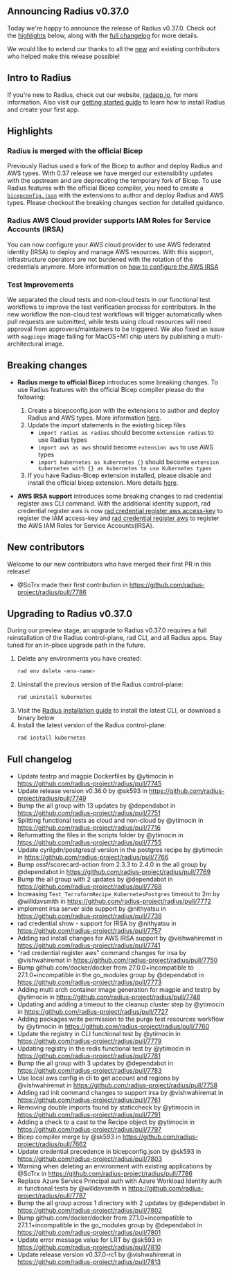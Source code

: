 ## Announcing Radius v0.37.0

Today we're happy to announce the release of Radius v0.37.0. Check out the [highlights](#highlights) below, along with the [full changelog](#full-changelog) for more details.

We would like to extend our thanks to all the [new](#new-contributors) and existing contributors who helped make this release possible!

## Intro to Radius

If you're new to Radius, check out our website, [radapp.io](https://radapp.io), for more information. Also visit our [getting started guide](https://docs.radapp.io/getting-started/) to learn how to install Radius and create your first app.

## Highlights

### Radius is merged with the official Bicep
Previously Radius used a fork of the Bicep to author and deploy Radius and AWS types. With 0.37 release we have merged our extensibility updates with the upstream and are deprecating the temporary fork of Bicep. To use Radius features with the official Bicep compiler, you need to create a [`bicepconfig.json`](https://docs.radapp.io/guides/tooling/bicepconfig/overview/) with the extensions to author and deploy Radius and AWS types. Please checkout the breaking changes section for detailed guidance.

### Radius AWS Cloud provider supports IAM Roles for Service Accounts (IRSA)
You can now configure your AWS cloud provider to use AWS federated identity (IRSA) to deploy and manage AWS resources. With this support, infrastructure operators are not burdened with the rotation of the credentials anymore. More information on [how to configure the AWS IRSA](https://docs.radapp.io/guides/operations/providers/aws-provider/howto-aws-provider-irsa/)

### Test Improvements
We separated the cloud tests and non-cloud tests in our functional  test workflows to improve the test verification process for contributors. In the new workflow the non-cloud test workflows will trigger automatically when pull requests are submitted, while tests using cloud resources will need approval from approvers/maintainers to be triggered. We also fixed an issue with `magpiego` image failing for MacOS+M1 chip users by publishing a multi-architectural image.

## Breaking changes

- **Radius merge to official Bicep** introduces some breaking changes. To use Radius features with the official Bicep compiler please do the following:
    1. Create a bicepconfig.json with the extensions to author and deploy Radius and AWS types. More information [here](https://docs.radapp.io/guides/tooling/bicepconfig/overview/).
    2. Update the import statements in the existing bicep files
        - `import radius as radius` should become `extension radius` to use Radius types
        - `import aws as aws` should become `extension aws` to use AWS types
        - `import kubernetes as kubernetes {}` should become `extension kubernetes with {} as kubernetes to use Kubernetes types`
    3. If you have Radius-Bicep extension installed, please disable and install the official bicep extension. More details [here](https://docs.radapp.io/guides/tooling/vscode/howto-vscode-bicep/).

- **AWS IRSA support** introduces some breaking changes to rad credential register aws CLI command. With the additional identity support, rad credential register aws is now [rad credential register aws access-key](https://docs.radapp.io/reference/cli/rad_credential_register_aws_access-key/) to register the IAM access-key and [rad credential register aws](https://docs.radapp.io/reference/cli/rad_credential_register_aws_irsa/) to register the AWS IAM Roles for Service Accounts(IRSA).

## New contributors

Welcome to our new contributors who have merged their first PR in this release!

* @SoTrx made their first contribution in https://github.com/radius-project/radius/pull/7786

## Upgrading to Radius v0.37.0

During our preview stage, an upgrade to Radius v0.37.0 requires a full reinstallation of the Radius control-plane, rad CLI, and all Radius apps. Stay tuned for an in-place upgrade path in the future.

1. Delete any environments you have created:
   ```bash
   rad env delete <env-name>
   ```
1. Uninstall the previous version of the Radius control-plane:
   ```bash
   rad uninstall kubernetes
   ```
1. Visit the [Radius installation guide](https://docs.radapp.io/getting-started/install/) to install the latest CLI, or download a binary below
1. Install the latest version of the Radius control-plane:
   ```bash
   rad install kubernetes
   ```

## Full changelog

* Update testrp and magpie Dockerfiles by @ytimocin in https://github.com/radius-project/radius/pull/7745
* Update release version v0.36.0 by @sk593 in https://github.com/radius-project/radius/pull/7749
* Bump the all group with 13 updates by @dependabot in https://github.com/radius-project/radius/pull/7751
* Splitting functional tests as cloud and non-cloud by @ytimocin in https://github.com/radius-project/radius/pull/7716
* Reformatting the files in the scripts folder by @ytimocin in https://github.com/radius-project/radius/pull/7755
* Update cyrilgdn/postgresql version in the postgres recipe by @ytimocin in https://github.com/radius-project/radius/pull/7766
* Bump ossf/scorecard-action from 2.3.3 to 2.4.0 in the all group by @dependabot in https://github.com/radius-project/radius/pull/7769
* Bump the all group with 2 updates by @dependabot in https://github.com/radius-project/radius/pull/7768
* Increasing `Test_TerraformRecipe_KubernetesPostgres` timeout to 2m by @willdavsmith in https://github.com/radius-project/radius/pull/7772
* implement irsa server side support by @nithyatsu in https://github.com/radius-project/radius/pull/7738
* rad credential show - support for IRSA by @nithyatsu in https://github.com/radius-project/radius/pull/7757
* Adding rad install changes for AWS IRSA support by @vishwahiremat in https://github.com/radius-project/radius/pull/7741
* "rad credential register aws" command changes for irsa by @vishwahiremat in https://github.com/radius-project/radius/pull/7750
* Bump github.com/docker/docker from 27.0.0+incompatible to 27.1.0+incompatible in the go_modules group by @dependabot in https://github.com/radius-project/radius/pull/7773
* Adding multi arch container image generation for magpie and testrp by @ytimocin in https://github.com/radius-project/radius/pull/7748
* Updating and adding a timeout to the cleanup cluster step by @ytimocin in https://github.com/radius-project/radius/pull/7727
* Adding packages:write permission to the purge test resources workflow by @ytimocin in https://github.com/radius-project/radius/pull/7760
* Update the registry in CLI functional test by @ytimocin in https://github.com/radius-project/radius/pull/7779
* Updating registry in the redis functional test by @ytimocin in https://github.com/radius-project/radius/pull/7781
* Bump the all group with 3 updates by @dependabot in https://github.com/radius-project/radius/pull/7783
* Use local aws config in cli to get account and regions by @vishwahiremat in https://github.com/radius-project/radius/pull/7758
* Adding rad init command changes to support irsa by @vishwahiremat in https://github.com/radius-project/radius/pull/7761
* Removing double imports found by staticcheck by @ytimocin in https://github.com/radius-project/radius/pull/7791
* Adding a check to a cast to the Recipe object by @ytimocin in https://github.com/radius-project/radius/pull/7797
* Bicep compiler merge by @sk593 in https://github.com/radius-project/radius/pull/7662
* Update credential precedence in bicepconfig.json by @sk593 in https://github.com/radius-project/radius/pull/7803
* Warning when deleting an environment with existing applications by @SoTrx in https://github.com/radius-project/radius/pull/7786
* Replace Azure Service Principal auth with Azure Workload Identity auth in functional tests by @willdavsmith in https://github.com/radius-project/radius/pull/7787
* Bump the all group across 1 directory with 2 updates by @dependabot in https://github.com/radius-project/radius/pull/7802
* Bump github.com/docker/docker from 27.1.0+incompatible to 27.1.1+incompatible in the go_modules group by @dependabot in https://github.com/radius-project/radius/pull/7801
* Update error message value for LRT by @sk593 in https://github.com/radius-project/radius/pull/7810
* Update release version v0.37.0-rc1 by @vishwahiremat in https://github.com/radius-project/radius/pull/7813